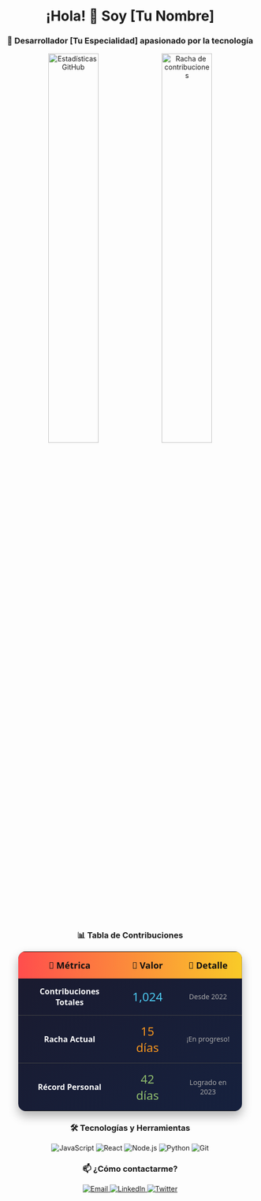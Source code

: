 <h1 align="center">¡Hola! 👋 Soy [Tu Nombre]</h1>
<h3 align="center">🚀 Desarrollador [Tu Especialidad] apasionado por la tecnología</h3>

<div align="center">
  <img src="https://github-readme-stats.vercel.app/api?username=tuusuario&show_icons=true&theme=radical&hide_border=true" alt="Estadísticas GitHub" width="45%"/>
  <img src="https://github-readme-streak-stats.herokuapp.com/?user=tuusuario&theme=radical&hide_border=true" alt="Racha de contribuciones" width="45%"/>
</div>

<h3 align="center">📊 Tabla de Contribuciones</h3>

<div align="center">
  <table style="border-collapse: collapse; width: 90%; background: linear-gradient(145deg, #1a1a2e, #16213e); color: #fff; border-radius: 15px; overflow: hidden; font-family: 'Segoe UI', sans-serif; box-shadow: 0 10px 20px rgba(0,0,0,0.3);">
    <tr style="background: linear-gradient(90deg, #ff4d4d, #f9cb28); color: #111;">
      <th style="padding: 15px; font-size: 18px;">📌 Métrica</th>
      <th style="padding: 15px; font-size: 18px;">🔢 Valor</th>
      <th style="padding: 15px; font-size: 18px;">🌟 Detalle</th>
    </tr>
    <tr align="center" style="border-bottom: 1px solid #444;">
      <td style="padding: 15px; font-weight: bold;">Contribuciones Totales</td>
      <td style="padding: 15px; font-size: 24px; color: #4cc9f0;">1,024</td>
      <td style="padding: 15px; font-size: 14px; color: #aaa;">Desde 2022</td>
    </tr>
    <tr align="center" style="border-bottom: 1px solid #444;">
      <td style="padding: 15px; font-weight: bold;">Racha Actual</td>
      <td style="padding: 15px; font-size: 24px; color: #f8961e;">15 días</td>
      <td style="padding: 15px; font-size: 14px; color: #aaa;">¡En progreso!</td>
    </tr>
    <tr align="center">
      <td style="padding: 15px; font-weight: bold;">Récord Personal</td>
      <td style="padding: 15px; font-size: 24px; color: #90be6d;">42 días</td>
      <td style="padding: 15px; font-size: 14px; color: #aaa;">Logrado en 2023</td>
    </tr>
  </table>
</div>

<h3 align="center">🛠️ Tecnologías y Herramientas</h3>

<div align="center">
  <img src="https://img.shields.io/badge/-JavaScript-F7DF1E?style=for-the-badge&logo=javascript&logoColor=black" alt="JavaScript"/>
  <img src="https://img.shields.io/badge/-React-61DAFB?style=for-the-badge&logo=react&logoColor=black" alt="React"/>
  <img src="https://img.shields.io/badge/-Node.js-339933?style=for-the-badge&logo=node.js&logoColor=white" alt="Node.js"/>
  <img src="https://img.shields.io/badge/-Python-3776AB?style=for-the-badge&logo=python&logoColor=white" alt="Python"/>
  <img src="https://img.shields.io/badge/-Git-F05032?style=for-the-badge&logo=git&logoColor=white" alt="Git"/>
</div>

<h3 align="center">📫 ¿Cómo contactarme?</h3>

<div align="center">
  <a href="mailto:tucorreo@ejemplo.com">
    <img src="https://img.shields.io/badge/-Gmail-D14836?style=for-the-badge&logo=gmail&logoColor=white" alt="Email"/>
  </a>
  <a href="https://linkedin.com/in/tuperfil">
    <img src="https://img.shields.io/badge/-LinkedIn-0077B5?style=for-the-badge&logo=linkedin&logoColor=white" alt="LinkedIn"/>
  </a>
  <a href="https://twitter.com/tuperfil">
    <img src="https://img.shields.io/badge/-Twitter-1DA1F2?style=for-the-badge&logo=twitter&logoColor=white" alt="Twitter"/>
  </a>
</div>
